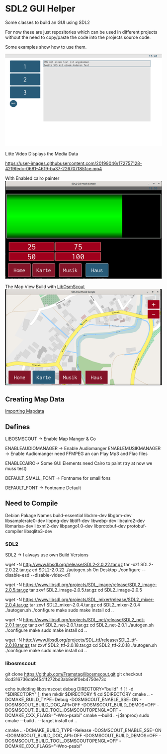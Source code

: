 # SDL2 GUI Helper

Some classes to build an GUI using SDL2

For now these are just repositories which can be used in different projects without the need to copy/paste the code into the projects source code.

Some examples show how to use them.

![Mainscreen](dokumentation/images/MiniSampleScreen1.png)

Litte Video Displays the Media Data

https://user-images.githubusercontent.com/20199046/172757128-42f9fedc-0681-4619-ba37-226707f851ce.mp4

With Enabled cairo painter
![Progressbar 50 %](dokumentation/images/ProgressBar50.png)

The Map View Build with [LibOsmScout](http://libosmscout.sourceforge.net/)
![Map View](dokumentation/images/MapView.png)

## Creating Map Data

[Importing Mapdata](http://libosmscout.sourceforge.net/tutorials/importing/)

## Defines

LIBOSMSCOUT -> Enable Map Manger & Co

ENABLEAUDIOMANAGER -> Enable Audiomanger
ENABLEMUSIKMANAGER -> Enable Audiomanger need FFMPEG an can Play Mp3 and Flac files

ENABLECAIRO-> Some GUI Elements need Cairo to paint (try at now we muss test)

DEFAULT_SMALL_FONT -> Fontname for small fons

DEFAULT_FONT -> Fontname Default

## Need to Compile

Debian Pakage Names
 build-essential
 libdrm-dev 
 libgbm-dev
 libsamplerate0-dev
 libpng-dev
 libtiff-dev
 libwebp-dev
 libcairo2-dev
 libmarisa-dev
 libxml2-dev
 libpango1.0-dev
 libprotobuf-dev
 protobuf-compiler
 libsqlite3-dev
 

### SDL2
SDL2 -> I always use own Build Versions

wget -N http://www.libsdl.org/release/SDL2-2.0.22.tar.gz
tar -xzf SDL2-2.0.22.tar.gz
cd SDL2-2.0.22
./autogen.sh
On Desktop ./configure --disable-esd --disable-video-x11 

wget -N https://www.libsdl.org/projects/SDL_image/release/SDL2_image-2.0.5.tar.gz
tar zxvf SDL2_image-2.0.5.tar.gz
cd SDL2_image-2.0.5

wget -N https://www.libsdl.org/projects/SDL_mixer/release/SDL2_mixer-2.0.4.tar.gz
tar zxvf SDL2_mixer-2.0.4.tar.gz
cd SDL2_mixer-2.0.4
./autogen.sh
./configure
make
sudo make install
cd ..

wget -N https://www.libsdl.org/projects/SDL_net/release/SDL2_net-2.0.1.tar.gz
tar zxvf SDL2_net-2.0.1.tar.gz
cd SDL2_net-2.0.1
./autogen.sh
./configure
make
sudo make install
cd ..

wget -N http://www.libsdl.org/projects/SDL_ttf/release/SDL2_ttf-2.0.18.tar.gz
tar zxvf SDL2_ttf-2.0.18.tar.gz
cd SDL2_ttf-2.0.18
./autogen.sh
./configure
make
sudo make install
cd ..

### libosmscout

git clone https://github.com/Framstag/libosmscout.git
git checkout 8cd316736da94541f272bd3ab8e9f0eb4750e73c

echo buildding libosmscout debug
DIRECTORY="build"
if [ ! -d "$DIRECTORY" ]; then
	mkdir $DIRECTORY
fi
cd $DIRECTORY
cmake .. -DCMAKE_BUILD_TYPE=Debug -DOSMSCOUT_ENABLE_SSE=ON -DOSMSCOUT_BUILD_DOC_API=OFF -DOSMSCOUT_BUILD_DEMOS=OFF -DOSMSCOUT_BUILD_TOOL_OSMSCOUTOPENGL=OFF -DCMAKE_CXX_FLAGS="-Wno-psabi"
cmake --build . -j $(nproc)
sudo cmake --build . --target install
cd ..

cmake .. -DCMAKE_BUILD_TYPE=Release -DOSMSCOUT_ENABLE_SSE=ON -DOSMSCOUT_BUILD_DOC_API=OFF -DOSMSCOUT_BUILD_DEMOS=OFF -DOSMSCOUT_BUILD_TOOL_OSMSCOUTOPENGL=OFF -DCMAKE_CXX_FLAGS="-Wno-psabi"